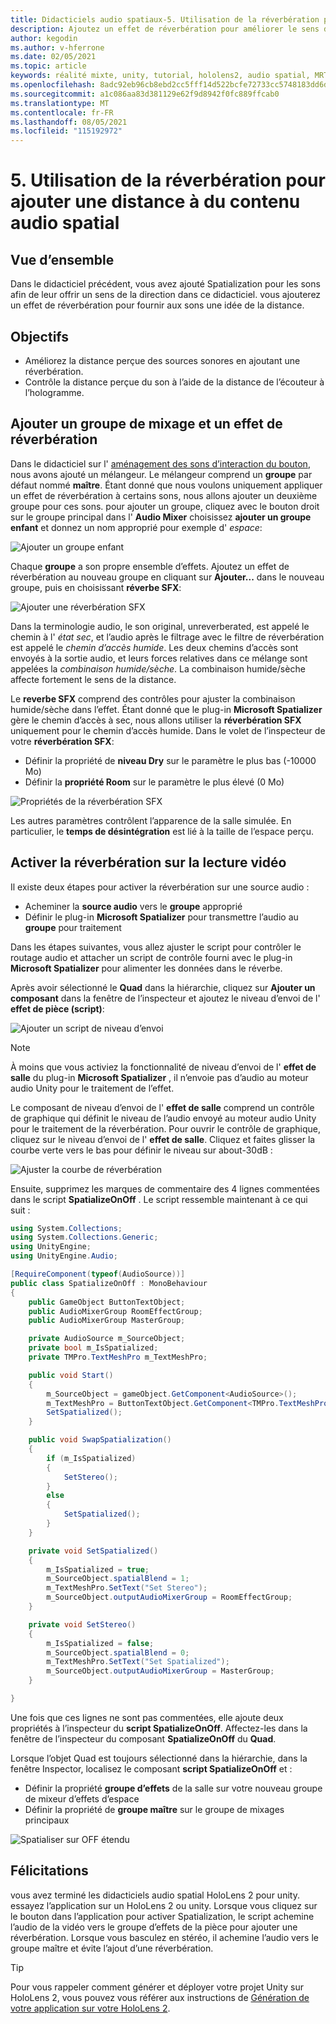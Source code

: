 ```yaml
---
title: Didacticiels audio spatiaux-5. Utilisation de la réverbération pour ajouter une distance à du contenu audio spatial
description: Ajoutez un effet de réverbération pour améliorer le sens de la variation de distance avec l’audio spatial.
author: kegodin
ms.author: v-hferrone
ms.date: 02/05/2021
ms.topic: article
keywords: réalité mixte, unity, tutorial, hololens2, audio spatial, MRTK, boîte à outils de réalité mixte, UWP, Windows 10, HRTF, fonction de transfert liée aux têtes, réverbération, Microsoft Spatializer, mélangeur audio, réverbération SFX
ms.openlocfilehash: 8adc92eb96cb8ebd2cc5fff14d522bcfe72733cc5748183dd6db59d753e12a3e
ms.sourcegitcommit: a1c086aa83d381129e62f9d8942f0fc889ffcab0
ms.translationtype: MT
ms.contentlocale: fr-FR
ms.lasthandoff: 08/05/2021
ms.locfileid: "115192972"
---
```

# <a name="5-using-reverb-to-add-distance-to-spatial-audio"></a>5. Utilisation de la réverbération pour ajouter une distance à du contenu audio spatial

## <a name="overview"></a>Vue d’ensemble

Dans le didacticiel précédent, vous avez ajouté Spatialization pour les sons afin de leur offrir un sens de la direction dans ce didacticiel. vous ajouterez un effet de réverbération pour fournir aux sons une idée de la distance.

## <a name="objectives"></a>Objectifs

* Améliorez la distance perçue des sources sonores en ajoutant une réverbération.
* Contrôle la distance perçue du son à l’aide de la distance de l’écouteur à l’hologramme.

## <a name="add-a-mixer-group-and-a-reverb-effect"></a>Ajouter un groupe de mixage et un effet de réverbération

Dans le didacticiel sur l' [aménagement des sons d’interaction du bouton](unity-spatial-audio-ch2.md), nous avons ajouté un mélangeur. Le mélangeur comprend un **groupe** par défaut nommé **maître**. Étant donné que nous voulons uniquement appliquer un effet de réverbération à certains sons, nous allons ajouter un deuxième groupe pour ces sons. pour ajouter un groupe, cliquez avec le bouton droit sur le groupe principal dans l' **Audio Mixer** choisissez **ajouter un groupe enfant** et donnez un nom approprié pour exemple d' _espace_:

![Ajouter un groupe enfant](images/spatial-audio/spatial-audio-05-section1-step1-1.PNG)

Chaque **groupe** a son propre ensemble d’effets. Ajoutez un effet de réverbération au nouveau groupe en cliquant sur **Ajouter...** dans le nouveau groupe, puis en choisissant **réverbe SFX**:

![Ajouter une réverbération SFX](images/spatial-audio/spatial-audio-05-section1-step1-2.PNG)

Dans la terminologie audio, le son original, unreverberated, est appelé le chemin à l' _état sec_, et l’audio après le filtrage avec le filtre de réverbération est appelé le _chemin d’accès humide_. Les deux chemins d’accès sont envoyés à la sortie audio, et leurs forces relatives dans ce mélange sont appelées la _combinaison humide/sèche_. La combinaison humide/sèche affecte fortement le sens de la distance.

Le **reverbe SFX** comprend des contrôles pour ajuster la combinaison humide/sèche dans l’effet. Étant donné que le plug-in **Microsoft Spatializer** gère le chemin d’accès à sec, nous allons utiliser la **réverbération SFX** uniquement pour le chemin d’accès humide. Dans le volet de l’inspecteur de votre **réverbération SFX**:

* Définir la propriété de **niveau Dry** sur le paramètre le plus bas (-10000 Mo)
* Définir la **propriété Room** sur le paramètre le plus élevé (0 Mo)

![Propriétés de la réverbération SFX](images/spatial-audio/spatial-audio-05-section1-step1-3.PNG)

Les autres paramètres contrôlent l’apparence de la salle simulée. En particulier, le **temps de désintégration** est lié à la taille de l’espace perçu.

## <a name="enable-reverb-on-the-video-playback"></a>Activer la réverbération sur la lecture vidéo

Il existe deux étapes pour activer la réverbération sur une source audio :

* Acheminer la **source audio** vers le **groupe** approprié
* Définir le plug-in **Microsoft Spatializer** pour transmettre l’audio au **groupe** pour traitement

Dans les étapes suivantes, vous allez ajuster le script pour contrôler le routage audio et attacher un script de contrôle fourni avec le plug-in **Microsoft Spatializer** pour alimenter les données dans le réverbe.

Après avoir sélectionné le **Quad** dans la hiérarchie, cliquez sur **Ajouter un composant** dans la fenêtre de l’inspecteur et ajoutez le niveau d’envoi de l' **effet de pièce (script)**:

![Ajouter un script de niveau d’envoi](images/spatial-audio/spatial-audio-05-section2-step1-1.PNG)

> [!NOTE]
> À moins que vous activiez la fonctionnalité de niveau d’envoi de l' **effet de salle** du plug-in **Microsoft Spatializer** , il n’envoie pas d’audio au moteur audio Unity pour le traitement de l’effet.

Le composant de niveau d’envoi de l' **effet de salle** comprend un contrôle de graphique qui définit le niveau de l’audio envoyé au moteur audio Unity pour le traitement de la réverbération. Pour ouvrir le contrôle de graphique, cliquez sur le niveau d’envoi de l' **effet de salle**.  Cliquez et faites glisser la courbe verte vers le bas pour définir le niveau sur about-30dB :

![Ajuster la courbe de réverbération](images/spatial-audio/spatial-audio-05-section2-step1-2.PNG)

Ensuite, supprimez les marques de commentaire des 4 lignes commentées dans le script **SpatializeOnOff** . Le script ressemble maintenant à ce qui suit :

```c#
using System.Collections;
using System.Collections.Generic;
using UnityEngine;
using UnityEngine.Audio;

[RequireComponent(typeof(AudioSource))]
public class SpatializeOnOff : MonoBehaviour
{
    public GameObject ButtonTextObject;
    public AudioMixerGroup RoomEffectGroup;
    public AudioMixerGroup MasterGroup;

    private AudioSource m_SourceObject;
    private bool m_IsSpatialized;
    private TMPro.TextMeshPro m_TextMeshPro;

    public void Start()
    {
        m_SourceObject = gameObject.GetComponent<AudioSource>();
        m_TextMeshPro = ButtonTextObject.GetComponent<TMPro.TextMeshPro>();
        SetSpatialized();
    }

    public void SwapSpatialization()
    {
        if (m_IsSpatialized)
        {
            SetStereo();
        }
        else
        {
            SetSpatialized();
        }
    }

    private void SetSpatialized()
    {
        m_IsSpatialized = true;
        m_SourceObject.spatialBlend = 1;
        m_TextMeshPro.SetText("Set Stereo");
        m_SourceObject.outputAudioMixerGroup = RoomEffectGroup;
    }

    private void SetStereo()
    {
        m_IsSpatialized = false;
        m_SourceObject.spatialBlend = 0;
        m_TextMeshPro.SetText("Set Spatialized");
        m_SourceObject.outputAudioMixerGroup = MasterGroup;
    }

}
```

Une fois que ces lignes ne sont pas commentées, elle ajoute deux propriétés à l’inspecteur du **script SpatializeOnOff**. Affectez-les dans la fenêtre de l’inspecteur du composant **SpatializeOnOff** du **Quad**.

Lorsque l’objet Quad est toujours sélectionné dans la hiérarchie, dans la fenêtre Inspector, localisez le composant **script SpatializeOnOff** et :

* Définir la propriété **groupe d’effets** de la salle sur votre nouveau groupe de mixeur d’effets d’espace
* Définir la propriété de **groupe maître** sur le groupe de mixages principaux

![Spatialiser sur OFF étendu](images/spatial-audio/spatial-audio-05-section2-step1-3.PNG)

## <a name="congratulations"></a>Félicitations

vous avez terminé les didacticiels audio spatial HoloLens 2 pour unity. essayez l’application sur un HoloLens 2 ou unity. Lorsque vous cliquez sur le bouton dans l’application pour activer Spatialization, le script achemine l’audio de la vidéo vers le groupe d’effets de la pièce pour ajouter une réverbération. Lorsque vous basculez en stéréo, il achemine l’audio vers le groupe maître et évite l’ajout d’une réverbération.

> [!TIP]
> Pour vous rappeler comment générer et déployer votre projet Unity sur HoloLens 2, vous pouvez vous référer aux instructions de [Génération de votre application sur votre HoloLens 2](mr-learning-base-02.md#building-your-application-to-your-hololens-2).
